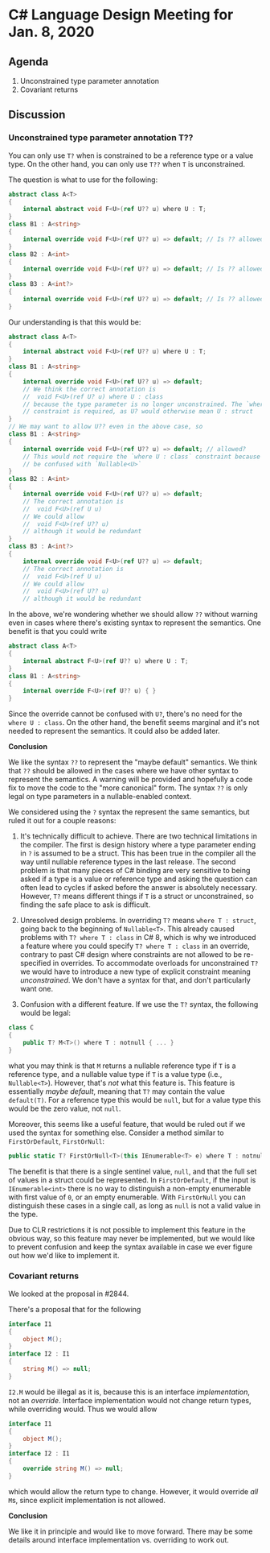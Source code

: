
# C# Language Design Meeting for Jan. 8, 2020

## Agenda

1. Unconstrained type parameter annotation
2. Covariant returns

## Discussion

### Unconstrained type parameter annotation T??

You can only use `T?` when is constrained to be a reference type or a value type. On the other
hand, you can only use `T??` when `T` is unconstrained.

The question is what to use for the following:

```C#
abstract class A<T>
{
    internal abstract void F<U>(ref U?? u) where U : T;
}
class B1 : A<string>
{
    internal override void F<U>(ref U?? u) => default; // Is ?? allowed or required?
}
class B2 : A<int>
{
    internal override void F<U>(ref U?? u) => default; // Is ?? allowed or required?
}
class B3 : A<int?>
{
    internal override void F<U>(ref U?? u) => default; // Is ?? allowed or required?
}
```

Our understanding is that this would be:

```C#
abstract class A<T>
{
    internal abstract void F<U>(ref U?? u) where U : T;
}
class B1 : A<string>
{
    internal override void F<U>(ref U?? u) => default; 
    // We think the correct annotation is
    //  void F<U>(ref U? u) where U : class
    // because the type parameter is no longer unconstrained. The `where U : class`
    // constraint is required, as U? would otherwise mean U : struct
}
// We may want to allow U?? even in the above case, so
class B1 : A<string>
{
    internal override void F<U>(ref U?? u) => default; // allowed?
    // This would not require the `where U : class` constraint because `U??` cannot
    // be confused with `Nullable<U>`
}
class B2 : A<int>
{
    internal override void F<U>(ref U?? u) => default;
    // The correct annotation is
    //  void F<U>(ref U u)
    // We could allow
    //  void F<U>(ref U?? u)
    // although it would be redundant
}
class B3 : A<int?>
{
    internal override void F<U>(ref U?? u) => default;
    // The correct annotation is
    //  void F<U>(ref U u)
    // We could allow
    //  void F<U>(ref U?? u)
    // although it would be redundant
```

In the above, we're wondering whether we should allow `??` without warning even in cases where
there's existing syntax to represent the semantics. One benefit is that you could write

```C#
abstract class A<T>
{
    internal abstract F<U>(ref U?? u) where U : T;
}
class B1 : A<string>
{
    internal override F<U>(ref U?? u) { }
}
```

Since the override cannot be confused with `U?`, there's no need for the `where U : class`. On the
other hand, the benefit seems marginal and it's not needed to represent the semantics. It could
also be added later.

**Conclusion**

We like the syntax `??` to represent the "maybe default" semantics. We think that `??` should be
allowed in the cases where we have other syntax to represent the semantics. A warning will be
provided and hopefully a code fix to move the code to the "more canonical" form. The syntax `??`
is only legal on type parameters in a nullable-enabled context.

We considered using the `?` syntax the represent the same semantics, but ruled it out for a couple reasons:

1. It's technically difficult to achieve. There are two technical limitations in the compiler.
The first is design history where a type parameter ending in `?` is assumed to be a struct. This
has been true in the compiler all the way until nullable reference types in the last release. The
second problem is that many pieces of C# binding are very sensitive to being asked if a type is a
value or reference type and asking the question can often lead to cycles if asked before the answer
is absolutely necessary. However, `T?` means different things if `T` is a struct or unconstrained, so
finding the safe place to ask is difficult.

2. Unresolved design problems. In overriding `T?` means `where T : struct`, going back to the beginning of
`Nullable<T>`. This already caused problems with `T? where T : class` in C# 8, which is why we introduced
a feature where you could specify `T? where T : class` in an override, contrary to past C# design where
constraints are not allowed to be re-specified in overrides. To accommodate overloads for unconstrained
`T?` we would have to introduce a new type of explicit constraint meaning *unconstrained*. We don't have
a syntax for that, and don't particularly want one.

3. Confusion with a different feature. If we use the `T?` syntax, the following would be legal:

```C#
class C
{
    public T? M<T>() where T : notnull { ... }
}
```

what you may think is that `M` returns a nullable reference type if `T` is a reference type, and a nullable
value type if `T` is a value type (i.e., `Nullable<T>`). However, that's *not* what this feature is. This
feature is essentially *maybe default*, meaning that `T?` may contain the value `default(T)`. For a reference
type this would be `null`, but for a value type this would be the zero value, not `null`.

Moreover, this seems like a useful feature, that would be ruled out if we used the syntax for something else.
Consider a method similar to `FirstOrDefault`, `FirstOrNull`:

```C#
public static T? FirstOrNull<T>(this IEnumerable<T> e) where T : notnull
```

The benefit is that there is a single sentinel value, `null`, and that the full set of values in a struct
could be represented. In `FirstOrDefault`, if the input is `IEnumerable<int>` there is no way to distinguish
a non-empty enumerable with first value of `0`, or an empty enumerable. With `FirstOrNull` you can distinguish
these cases in a single call, as long as `null` is not a valid value in the type.

Due to CLR restrictions it is not possible to implement this feature in the obvious way, so this feature may
never be implemented, but we would like to prevent confusion and keep the syntax available in case we ever
figure out how we'd like to implement it.

### Covariant returns

We looked at the proposal in #2844.

There's a proposal that for the following

```C#
interface I1
{
    object M();
}
interface I2 : I1
{
    string M() => null;
}
```

`I2.M` would be illegal as it is, because this is an interface *implementation*, not an
*override*. Interface implementation would not change return types, while overriding would. Thus
we would allow

```C#
interface I1
{
    object M();
}
interface I2 : I1
{
    override string M() => null;
}
```

which would allow the return type to change. However, it would override *all* `M`s, since
explicit implementation is not allowed.

**Conclusion**

We like it in principle and would like to move forward. There may be some details around
interface implementation vs. overriding to work out.